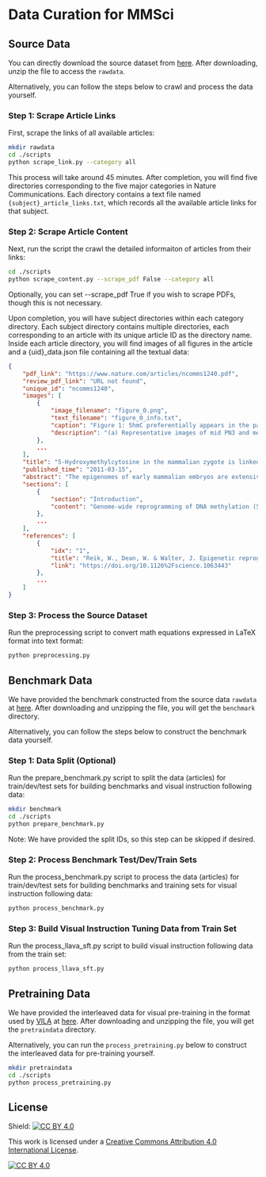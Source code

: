 
# Data Curation for MMSci

## Source Data

You can directly download the source dataset from [here](https://storage.googleapis.com/zekunli/rawdata.zip). After downloading, unzip the file to access the `rawdata`.

Alternatively, you can follow the steps below to crawl and process the data yourself.

### Step 1: Scrape Article Links
First, scrape the links of all available articles:
```bash
mkdir rawdata
cd ./scripts
python scrape_link.py --category all
```
This process will take around 45 minutes. After completion, you will find five directories corresponding to the five major categories in Nature Communications. Each directory contains a text file named `{subject}_article_links.txt`, which records all the available article links for that subject.

### Step 2: Scrape Article Content
Next, run the script the crawl the detailed informaiton of articles from their links:
```bash
cd ./scripts
python scrape_content.py --scrape_pdf False --category all
```
Optionally, you can set --scrape_pdf True if you wish to scrape PDFs, though this is not necessary.

Upon completion, you will have subject directories within each category directory. Each subject directory contains multiple directories, each corresponding to an article with its unique article ID as the directory name. Inside each article directory, you will find images of all figures in the article and a {uid}_data.json file containing all the textual data:
```json
{
    "pdf_link": "https://www.nature.com/articles/ncomms1240.pdf",
    "review_pdf_link": "URL not found",
    "unique_id": "ncomms1240",
    "images": [
        {
            "image_filename": "figure_0.png",
            "text_filename": "figure_0_info.txt",
            "caption": "Figure 1: 5hmC preferentially appears in the paternal genome of early mouse preimplantation embryos.",
            "description": "(a) Representative images of mid PN3 and metaphase stage zygotes stained with 5-methylcytosine (5mC, green mouse monoclonal, gift from Dirk Schübeler) and 5-hydroxymethylcytosine (5hmC, red rabbit polyclonal from Active Motif) antibodies. (b) Dynamic appearance of 5hmC during early preimplantation development. Shown are representative images of embryos stained with DNA (blue mouse monoclonal from Millipore) and 5hmC (red rabbit polyclonal from Active Motif) antibodies. (c) Quantification of 5hmC signal normalized against DNA antibody signal. A total of 12–18 precisely staged embryos per pronuclear stage from 3 to 5in vitrofertilization (IVF) experiments were analysed..."
        },
        ...
    ],
    "title": "5-Hydroxymethylcytosine in the mammalian zygote is linked with epigenetic reprogramming",
    "published_time": "2011-03-15",
    "abstract": "The epigenomes of early mammalian embryos are extensively reprogrammed to acquire a totipotent developmental potential. A major initial event in this reprogramming is the active loss/demethylation of 5-methylcytosine (5mC) in the zygote. Here, we report on findings that link this active demethylation to molecular mechanisms. We detect 5-hydroxymethylcytosine (5hmC) as a novel modification in mouse, bovine and rabbit zygotes...",
    "sections": [
        {
            "section": "Introduction",
            "content": "Genome-wide reprogramming of DNA methylation (5-methylcytosine; 5mC) is an important epigenomic process observed in mammalian primordial germ cells and early embryos. The reprogramming of DNA methylation has a direct influence on genomic imprints, the regulation of pluripotency and stem cell networks, the erasure of epimutations and the transcriptional control of transposons [1] , [2] , [3] . In the mammalian zygote, the 5mC content of the paternal chromosomes is substantially reduced before replication of DNA, as detected by immunofluorescence (IF) imaging with antibodies against 5mC [4] , [5] , [6] , [7] . Several lines of evidence suggest that the conversion of 5mC to cytosine can be induced by deamination followed by DNA glycosylase-induced base excision repair [8] , [9] , [10] . We recently analysed the dynamics of active loss/demethylation of 5mC using bisulphite sequencing on staged mouse zygotes. We could indeed find a potential link between 5mC demethylation and base excision repair..."
        },
        ...
    ],
    "references": [
        {
            "idx": "1",
            "title": "Reik, W., Dean, W. & Walter, J. Epigenetic reprogramming in mammalian development.Science293, 1089–1093 (2001).",
            "link": "https://doi.org/10.1126%2Fscience.1063443"
        },
        ...
    ]
}
```

### Step 3: Process the Source Dataset
Run the preprocessing script to convert math equations expressed in LaTeX format into text format:
```bash
python preprocessing.py
```

## Benchmark Data
We have provided the benchmark constructed from the source data `rawdata` at [here](https://storage.googleapis.com/zekunli/benchmark.zip).
After downloading and unzipping the file, you will get the `benchmark` directory.


Alternatively, you can follow the steps below to construct the benchmark data yourself.

### Step 1: Data Split (Optional)
Run the prepare_benchmark.py script to split the data (articles) for train/dev/test sets for building benchmarks and visual instruction following data:
```bash
mkdir benchmark
cd ./scripts
python prepare_benchmark.py
```
Note: We have provided the split IDs, so this step can be skipped if desired.

### Step 2: Process Benchmark Test/Dev/Train Sets
Run the process_benchmark.py script to process the data (articles) for train/dev/test sets for building benchmarks and training sets for visual instruction following data:
```bash
python process_benchmark.py
```

### Step 3: Build Visual Instruction Tuning Data from Train Set
Run the process_llava_sft.py script to build visual instruction following data from the train set:
```bash
python process_llava_sft.py
```

## Pretraining Data
We have provided the interleaved data for visual pre-training in the format used by [VILA](https://github.com/Efficient-Large-Model/VILA) at [here](https://storage.googleapis.com/zekunli/pretraindata.zip).
After downloading and unzipping the file, you will get the `pretraindata` directory.

Alternatively, you can run the `process_pretraining.py` below to construct the interleaved data for pre-training yourself.
```bash
mkdir pretraindata
cd ./scripts
python process_pretraining.py
```

## License
Shield: [![CC BY 4.0][cc-by-shield]][cc-by]

This work is licensed under a
[Creative Commons Attribution 4.0 International License][cc-by].

[![CC BY 4.0][cc-by-image]][cc-by]

[cc-by]: http://creativecommons.org/licenses/by/4.0/
[cc-by-image]: https://i.creativecommons.org/l/by/4.0/88x31.png
[cc-by-shield]: https://img.shields.io/badge/License-CC%20BY%204.0-lightgrey.svg